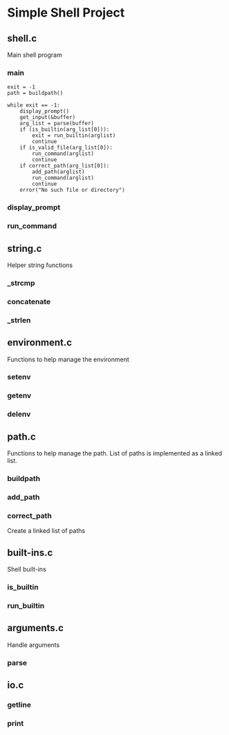 # Simple Shell Project

## shell.c

Main shell program

### main

```
exit = -1
path = buildpath()

while exit == -1:
    display_prompt()
    get_input(&buffer)
    arg_list = parse(buffer)
    if (is_builtin(arg_list[0])):
	    exit = run_builtin(arglist)
	    continue
    if is_valid_file(arg_list[0]):
	    run_command(arglist)
	    continue
    if correct_path(arg_list[0]):
	    add_path(arglist)
	    run_command(arglist)
	    continue
    error("No such file or directory")
```

### display_prompt

### run_command

## string.c

Helper string functions

### _strcmp

### concatenate

### _strlen

## environment.c

Functions to help manage the environment

### setenv

### getenv

### delenv

## path.c

Functions to help manage the path.
List of paths is implemented as a linked list.

### buildpath

### add_path

### correct_path

Create a linked list of paths

## built-ins.c

Shell built-ins

### is_builtin

### run_builtin

## arguments.c

Handle arguments

### parse

## io.c

### getline

### print
